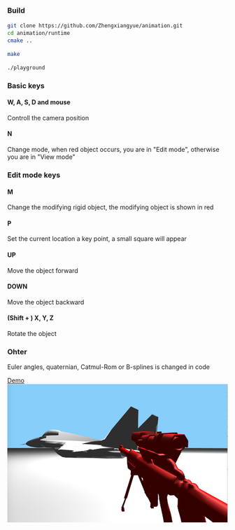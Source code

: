 ### Build

```bash
git clone https://github.com/Zhengxiangyue/animation.git
cd animation/runtime
cmake ..
```

```bash
make
```

```bash
./playground
```

### Basic keys

#### W, A, S, D and mouse

Controll the camera position

#### N

Change mode, when red object occurs, you are in "Edit mode", otherwise you are in "View mode"

### Edit mode keys

#### M

 Change the modifying rigid object, the modifying object is shown in red

#### P

Set the current location a key point, a small square will appear

#### UP

Move the object forward

#### DOWN

Move the object backward

#### (Shift + ) X, Y, Z 

Rotate the object 

### Ohter

Euler angles, quaternian, Catmul-Rom or B-splines is changed in code

[Demo](https://zhengxiangyue.github.io/animation/) 
![readme](./static/readme.png)
